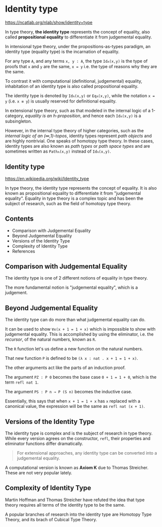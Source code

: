 # Identity type

https://ncatlab.org/nlab/show/identity+type

In type theory, **the identity type** represents the concept of equality, also called **propositional equality** to differentiate it from judgemental equality.

In intensional type theory, under the propositions-as-types paradigm, 
an identity type (equality type) is the incarnation of equality.

For any type `A`, and any terms `x, y : A`, 
the type `Idᴀ(x,y)` is the type of proofs 
that `x` and `y` are the same, `x = y` 
i.e. the type of reasons why they are the same.

To contrast it with computational (definitional, judgemental) equality, 
inhabitation of an identity type is also called propositional equality.

The identity type is denoted by `Idᴀ(x,y)` or `Eqᴀ(x,y)`, while the notation 
`x = y` (i.e. `x ≡ y`) is usually reserved for definitional equality.

In extensional type theory, such as that modeled in the internal logic of a 1-category, *equality is an h-proposition*, and hence each `Idᴀ(x,y)` is a subsingleton.

However, in the internal type theory of higher categories, such as the _internal logic of an (∞,1)-topos_, identity types represent *path objects* and are highly nontrivial. One speaks of homotopy type theory. In these cases, identity types are also known as *path types* or *path space types* and are sometimes written as `Pathᴀ(x,y)` instead of `Idᴀ(x,y)`.

## Identity type

https://en.wikipedia.org/wiki/Identity_type

In type theory, the identity type represents the concept of equality. It is also known as propositional equality to differentiate it from "judgemental equality". Equality in type theory is a complex topic and has been the subject of research, such as the field of homotopy type theory.

## Contents

- Comparison with Judgemental Equality
- Beyond Judgemental Equality
- Versions of the Identity Type
- Complexity of Identity Type
- References

## Comparison with Judgemental Equality

The identity type is one of 2 different notions of equality in type theory.

The more fundamental notion is "judgemental equality", which is a judgement.

## Beyond Judgemental Equality

The identity type can do more than what judgemental equality can do.

It can be used to show `∀x(x + 1 = 1 + x)`
which is impossible to show with judgemental equality. 
This is accomplished by using 
the eliminator, i.e. the *recursor*, 
of the natural numbers, known as `R`.

The `R` function let's us define a new function on the natural numbers.

That new function `P` is defined to be `(λ x : nat . x + 1 = 1 + x)`. 

The other arguments act like the parts of an induction proof. 

The argument `PZ : P 0` becomes the base case `0 + 1 = 1 + 0`, 
which is the term `refl nat 1`. 

The argument `PS : P n → P (S n)` 
becomes the inductive case. 

Essentially, this says that when `x + 1 = 1 + x` 
has `x` replaced with a canonical value, 
the expression will be the same as `refl nat (x + 1)`.


## Versions of the Identity Type

The identity type is complex and is the subject of research in type theory. 
While every version agrees on the constructor, `refl`, 
their properties and eliminator functions differ dramatically.

> For extensional approaches, any identity type can be converted into a judgemental equality.

A computational version is known as **Axiom K** due to Thomas Streicher. 
These are not very popular lately.

## Complexity of Identity Type

Martin Hoffman and Thomas Streicher have refuted 
the idea that type theory requires 
all terms of the identity type to be the same.

A popular branches of research into the identity type are 
Homotopy Type Theory, and its brach of Cubical Type Theory.
